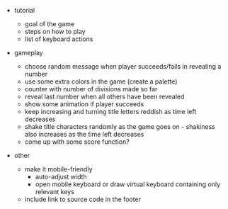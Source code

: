 
- tutorial
  - goal of the game
  - steps on how to play
  - list of keyboard actions

- gameplay
  - choose random message when player succeeds/fails in revealing a number
  - use some extra colors in the game (create a palette)
  - counter with number of divisions made so far
  - reveal last number when all others have been revealed
  - show some animation if player succeeds
  - keep increasing and turning title letters reddish as time left decreases
  - shake title characters randomly as the game goes on - shakiness also increases as the time left decreases
  - come up with some score function?

- other
  - make it mobile-friendly
    - auto-adjust width
    - open mobile keyboard or draw virtual keyboard containing only relevant keys
  - include link to source code in the footer
